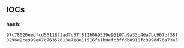 
## IOCs

__hash__:

```text
97c78020eedfcd5611872ad7c57f812b069529e96107b9a33b4da7bc967bf38f
0296e2ce999e67c76352613a718e11516fe1b0efc3ffdb8918fc999dd76a73a5
```
